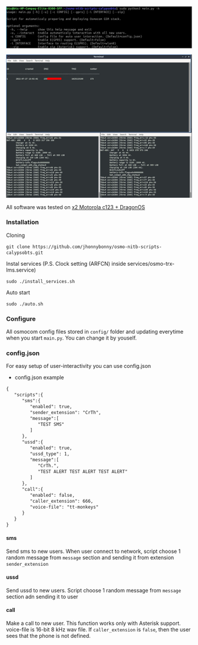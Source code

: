 ![](https://raw.githubusercontent.com/jhonnybonny/osmo-nitb-scripts-calypsobts/main/doc/img/111screen.jpg)

![](https://raw.githubusercontent.com/jhonnybonny/osmo-nitb-scripts-calypsobts/main/doc/img/IMG.jpg)

All software was tested on [x2 Motorola c123 + DragonOS](https://cemaxecuter.com/)

### Installation

Cloning
```
git clone https://github.com/jhonnybonny/osmo-nitb-scripts-calypsobts.git
```
Instal services (P.S. Clock setting (ARFCN) inside services/osmo-trx-lms.service)
```
sudo ./install_services.sh
```
Auto start
```
sudo ./auto.sh
```

### Configure
All osmocom config files stored in `config/` folder and updating everytime when you start `main.py`. You can change it by youself.

### config.json
For easy setup of user-interactivity you can use config.json
- config.json example
```
{
   "scripts":{
      "sms":{
         "enabled": true,
         "sender_extension": "CrTh",
         "message":[
            "TEST SMS"
         ]
      },
      "ussd":{
         "enabled": true,
         "ussd_type": 1,
         "message":[
            "CrTh.",
            "TEST ALERT TEST ALERT TEST ALERT"
         ]
      },
      "call":{
         "enabled": false,
         "caller_extension": 666,
         "voice-file": "tt-monkeys"
      }
   }
}
```
#### sms
Send sms to new users. When user connect to network, script choose 1 random message from ```message``` section and sending it from extension ```sender_extension```

#### ussd
Send ussd to new users. Script choose 1 random message from ```message``` section adn sending it to user

#### call
Make a call to new user. This function works only with Asterisk support. voice-file is 16-bit 8 kHz wav file. If ```caller_extension``` is ```false```, then the user sees that the phone is not defined.
